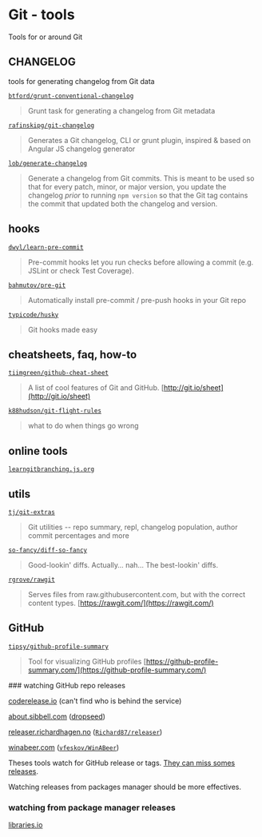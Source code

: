 # Git - tools

Tools for or around Git

## CHANGELOG

tools for generating changelog from Git data

[`btford/grunt-conventional-changelog`](https://github.com/btford/grunt-conventional-changelog)

> Grunt task for generating a changelog from Git metadata

[`rafinskipg/git-changelog`](https://github.com/rafinskipg/git-changelog)

> Generates a Git changelog, CLI or grunt plugin, inspired & based on Angular JS changelog generator

[`lob/generate-changelog`](https://github.com/lob/generate-changelog)

> Generate a changelog from Git commits. This is meant to be used so that for every patch, minor, or major version, you update the changelog *prior* to running `npm version` so that the Git tag contains the commit that updated both the changelog and version.

## hooks

[`dwyl/learn-pre-commit`](https://github.com/dwyl/learn-pre-commit)

> Pre-commit hooks let you run checks before allowing a commit (e.g. JSLint or check Test Coverage).

[`bahmutov/pre-git`](https://github.com/bahmutov/pre-git)

> Automatically install pre-commit / pre-push hooks in your Git repo

[`typicode/husky`](https://github.com/typicode/husky)

> Git hooks made easy

## cheatsheets, faq, how-to

[`tiimgreen/github-cheat-sheet`](https://github.com/tiimgreen/github-cheat-sheet)

> A list of cool features of Git and GitHub. [http://git.io/sheet](http://git.io/sheet)

[`k88hudson/git-flight-rules`](https://github.com/k88hudson/git-flight-rules)

> what to do when things go wrong

## online tools

[`learngitbranching.js.org`](https://learngitbranching.js.org/)

## utils

[`tj/git-extras`](https://github.com/tj/git-extras)

> Git utilities -- repo summary, repl, changelog population, author commit percentages and more

[`so-fancy/diff-so-fancy`](https://github.com/so-fancy/diff-so-fancy)

> Good-lookin' diffs. Actually… nah… The best-lookin' diffs.

[`rgrove/rawgit`](https://github.com/rgrove/rawgit)

> Serves files from raw.githubusercontent.com, but with the correct content types. [https://rawgit.com/](https://rawgit.com/)

## GitHub

[`tipsy/github-profile-summary`](https://github.com/tipsy/github-profile-summary)

> Tool for visualizing GitHub profiles [https://github-profile-summary.com/](https://github-profile-summary.com/)

### watching GitHub repo releases

[coderelease.io](https://coderelease.io/) (can't find who is behind the service)

[about.sibbell.com](https://about.sibbell.com/) ([dropseed](https://github.com/dropseed))

[releaser.richardhagen.no](https://releaser.richardhagen.no/) ([`Richard87/releaser`](https://github.com/Richard87/releaser))

[winabeer.com](https://winabeer.com/) ([`vfeskov/WinABeer`](https://github.com/vfeskov/WinABeer))

Theses tools watch for GitHub release or tags. [They can miss somes releases](https://github.com/sibbell/support/issues/77).

Watching releases from packages manager should be more effectives.

### watching from package manager releases

[libraries.io](https://libraries.io/)
